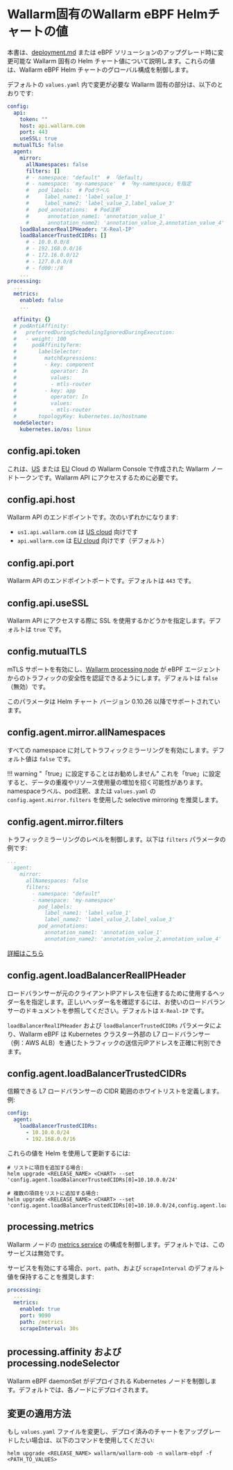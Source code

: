 # Wallarm固有のWallarm eBPF Helmチャートの値

本書は、[deployment.md](deployment.md) または eBPF ソリューションのアップグレード時に変更可能な Wallarm 固有の Helm チャート値について説明します。これらの値は、Wallarm eBPF Helm チャートのグローバル構成を制御します。

デフォルトの `values.yaml` 内で変更が必要な Wallarm 固有の部分は、以下のとおりです:

```yaml
config:
  api:
    token: ""
    host: api.wallarm.com
    port: 443
    useSSL: true
  mutualTLS: false
  agent:
    mirror:
      allNamespaces: false
      filters: []
      # - namespace: "default"  # 「default」
      # - namespace: 'my-namespace'  # 「my-namespace」を指定
      #   pod_labels:  # Podラベル
      #     label_name1: 'label_value_1'
      #     label_name2: 'label_value_2,label_value_3'
      #   pod_annotations:  # Pod注釈
      #      annotation_name1: 'annotation_value_1'
      #      annotation_name2: 'annotation_value_2,annotation_value_4'
    loadBalancerRealIPHeader: 'X-Real-IP'
    loadBalancerTrustedCIDRs: []
      # - 10.0.0.0/8
      # - 192.168.0.0/16
      # - 172.16.0.0/12
      # - 127.0.0.0/8
      # - fd00::/8
    ...
processing:
  ...
  metrics:
    enabled: false
    ...

  affinity: {}
  # podAntiAffinity:
  #   preferredDuringSchedulingIgnoredDuringExecution:
  #   - weight: 100
  #     podAffinityTerm:
  #       labelSelector:
  #         matchExpressions:
  #         - key: component
  #           operator: In
  #           values:
  #           - mtls-router
  #         - key: app
  #           operator: In
  #           values:
  #           - mtls-router
  #       topologyKey: kubernetes.io/hostname
  nodeSelector:
    kubernetes.io/os: linux
```

## config.api.token

これは、[US](https://us1.my.wallarm.com/nodes) または [EU](https://my.wallarm.com/nodes) Cloud の Wallarm Console で作成された Wallarm ノードトークンです。Wallarm API にアクセスするために必要です。

## config.api.host

Wallarm API のエンドポイントです。次のいずれかになります:

* `us1.api.wallarm.com` は [US cloud](../../../about-wallarm/overview.md#cloud) 向けです
* `api.wallarm.com` は [EU cloud](../../../about-wallarm/overview.md#cloud) 向けです（デフォルト）

## config.api.port

Wallarm API のエンドポイントポートです。デフォルトは `443` です。

## config.api.useSSL

Wallarm API にアクセスする際に SSL を使用するかどうかを指定します。デフォルトは `true` です。

## config.mutualTLS

mTLS サポートを有効にし、[Wallarm processing node](deployment.md#how-it-works) が eBPF エージェントからのトラフィックの安全性を認証できるようにします。デフォルトは `false`（無効）です。

このパラメータは Helm チャート バージョン 0.10.26 以降でサポートされています。

## config.agent.mirror.allNamespaces

すべての namespace に対してトラフィックミラーリングを有効にします。デフォルト値は `false` です。

!!! warning "「true」に設定することはお勧めしません"
    これを「true」に設定すると、データの重複やリソース使用量の増加を招く可能性があります。namespaceラベル、pod注釈、または `values.yaml` の `config.agent.mirror.filters` を使用した selective mirroring を推奨します。

## config.agent.mirror.filters

トラフィックミラーリングのレベルを制御します。以下は `filters` パラメータの例です:

```yaml
...
  agent:
    mirror:
      allNamespaces: false
      filters:
        - namespace: "default"
        - namespace: 'my-namespace'
          pod_labels:
            label_name1: 'label_value_1'
            label_name2: 'label_value_2,label_value_3'
          pod_annotations:
            annotation_name1: 'annotation_value_1'
            annotation_name2: 'annotation_value_2,annotation_value_4'
```

[詳細はこちら](selecting-packets.md)

## config.agent.loadBalancerRealIPHeader

ロードバランサーが元のクライアントIPアドレスを伝達するために使用するヘッダー名を指定します。正しいヘッダー名を確認するには、お使いのロードバランサーのドキュメントを参照してください。デフォルトは `X-Real-IP` です。

`loadBalancerRealIPHeader` および `loadBalancerTrustedCIDRs` パラメータにより、Wallarm eBPF は Kubernetes クラスター外部の L7 ロードバランサー（例：AWS ALB）を通じたトラフィックの送信元IPアドレスを正確に判別できます。

## config.agent.loadBalancerTrustedCIDRs

信頼できる L7 ロードバランサーの CIDR 範囲のホワイトリストを定義します。例:

```yaml
config:
  agent:
    loadBalancerTrustedCIDRs:
      - 10.10.0.0/24
      - 192.168.0.0/16
```

これらの値を Helm を使用して更新するには:

```
# リストに項目を追加する場合:
helm upgrade <RELEASE_NAME> <CHART> --set 'config.agent.loadBalancerTrustedCIDRs[0]=10.10.0.0/24'

# 複数の項目をリストに追加する場合:
helm upgrade <RELEASE_NAME> <CHART> --set 'config.agent.loadBalancerTrustedCIDRs[0]=10.10.0.0/24,config.agent.loadBalancerTrustedCIDRs[1]=192.168.0.0/16'
```

## processing.metrics

Wallarm ノードの [metrics service](../../../admin-en/configure-statistics-service.md) の構成を制御します。デフォルトでは、このサービスは無効です。

サービスを有効にする場合、`port`、`path`、および `scrapeInterval` のデフォルト値を保持することを推奨します:

```yaml
processing:
  ...
  metrics:
    enabled: true
    port: 9090
    path: /metrics
    scrapeInterval: 30s
```

## processing.affinity および processing.nodeSelector

Wallarm eBPF daemonSet がデプロイされる Kubernetes ノードを制御します。デフォルトでは、各ノードにデプロイされます。

## 変更の適用方法

もし `values.yaml` ファイルを変更し、デプロイ済みのチャートをアップグレードしたい場合は、以下のコマンドを使用してください:

```
helm upgrade <RELEASE_NAME> wallarm/wallarm-oob -n wallarm-ebpf -f <PATH_TO_VALUES>
```